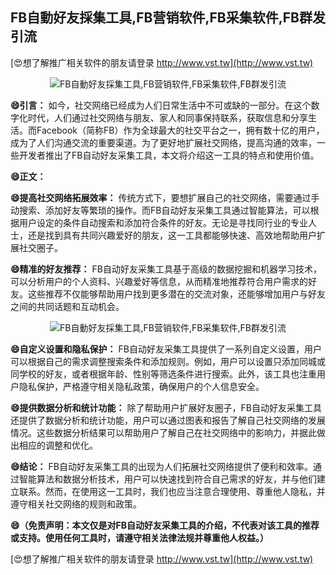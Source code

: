 ## **FB自動好友採集工具,FB营销软件,FB采集软件,FB群发引流**

[😍想了解推广相关软件的朋友请登录 http://www.vst.tw](http://www.vst.tw)

 <center><img src="https://vst.tw/MP4/tuiguang/png/6.png" alt="FB自動好友採集工具,FB营销软件,FB采集软件,FB群发引流"></center>

**😄引言：**
如今，社交网络已经成为人们日常生活中不可或缺的一部分。在这个数字化时代，人们通过社交网络与朋友、家人和同事保持联系，获取信息和分享生活。而Facebook（简称FB）作为全球最大的社交平台之一，拥有数十亿的用户，成为了人们沟通交流的重要渠道。为了更好地扩展社交网络，提高沟通的效率，一些开发者推出了FB自动好友采集工具，本文将介绍这一工具的特点和使用价值。

**😄正文：**

**😄提高社交网络拓展效率：**
传统方式下，要想扩展自己的社交网络，需要通过手动搜索、添加好友等繁琐的操作。而FB自动好友采集工具通过智能算法，可以根据用户设定的条件自动搜索和添加符合条件的好友。无论是寻找同行业的专业人士，还是找到具有共同兴趣爱好的朋友，这一工具都能够快速、高效地帮助用户扩展社交圈子。

**😄精准的好友推荐：**
FB自动好友采集工具基于高级的数据挖掘和机器学习技术，可以分析用户的个人资料、兴趣爱好等信息，从而精准地推荐符合用户需求的好友。这些推荐不仅能够帮助用户找到更多潜在的交流对象，还能够增加用户与好友之间的共同话题和互动机会。

 <center><img src="https://vst.tw/MP4/tuiguang/png/6.png" alt="FB自動好友採集工具,FB营销软件,FB采集软件,FB群发引流"></center>

**😄自定义设置和隐私保护：**
FB自动好友采集工具提供了一系列自定义设置，用户可以根据自己的需求调整搜索条件和添加规则。例如，用户可以设置只添加同城或同学校的好友，或者根据年龄、性别等筛选条件进行搜索。此外，该工具也注重用户隐私保护，严格遵守相关隐私政策，确保用户的个人信息安全。

**😄提供数据分析和统计功能：**
除了帮助用户扩展好友圈子，FB自动好友采集工具还提供了数据分析和统计功能，用户可以通过图表和报告了解自己社交网络的发展情况。这些数据分析结果可以帮助用户了解自己在社交网络中的影响力，并据此做出相应的调整和优化。

**😄结论：**
FB自动好友采集工具的出现为人们拓展社交网络提供了便利和效率。通过智能算法和数据分析技术，用户可以快速找到符合自己需求的好友，并与他们建立联系。然而，在使用这一工具时，我们也应当注意合理使用、尊重他人隐私，并遵守相关社交网络的规则和政策。

**😄（免责声明：本文仅是对FB自动好友采集工具的介绍，不代表对该工具的推荐或支持。使用任何工具时，请遵守相关法律法规并尊重他人权益。）**

[😍想了解推广相关软件的朋友请登录 http://www.vst.tw](http://www.vst.tw)



